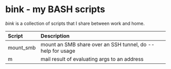 # bink - my BASH scripts

_bink_ is a collection of scripts that I share between work and
home.

| **Script** | **Description** |
| :--------- | :-------------- |
| mount_smb  | mount an SMB share over an SSH tunnel, do --help for usage |
| m          | mail result of evaluating args to an address |
